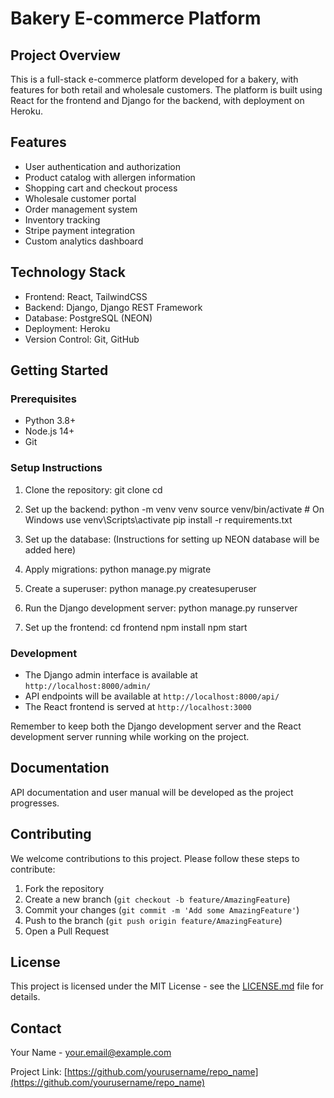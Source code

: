 # Bakery E-commerce Platform

## Project Overview
This is a full-stack e-commerce platform developed for a bakery, with features for both retail and wholesale customers. The platform is built using React for the frontend and Django for the backend, with deployment on Heroku.

## Features
- User authentication and authorization
- Product catalog with allergen information
- Shopping cart and checkout process
- Wholesale customer portal
- Order management system
- Inventory tracking
- Stripe payment integration
- Custom analytics dashboard

## Technology Stack
- Frontend: React, TailwindCSS
- Backend: Django, Django REST Framework
- Database: PostgreSQL (NEON)
- Deployment: Heroku
- Version Control: Git, GitHub

## Getting Started

### Prerequisites
- Python 3.8+
- Node.js 14+
- Git

### Setup Instructions

1. Clone the repository:
git clone <repository-url>
cd <repository-name>

2. Set up the backend:
python -m venv venv
source venv/bin/activate # On Windows use venv\Scripts\activate
pip install -r requirements.txt


3. Set up the database:
(Instructions for setting up NEON database will be added here)

4. Apply migrations:
python manage.py migrate

5. Create a superuser:
python manage.py createsuperuser

6. Run the Django development server:
python manage.py runserver

7. Set up the frontend:
cd frontend
npm install
npm start


### Development
- The Django admin interface is available at `http://localhost:8000/admin/`
- API endpoints will be available at `http://localhost:8000/api/`
- The React frontend is served at `http://localhost:3000`

Remember to keep both the Django development server and the React development server running while working on the project.

## Documentation
API documentation and user manual will be developed as the project progresses.

## Contributing
We welcome contributions to this project. Please follow these steps to contribute:

1. Fork the repository
2. Create a new branch (`git checkout -b feature/AmazingFeature`)
3. Commit your changes (`git commit -m 'Add some AmazingFeature'`)
4. Push to the branch (`git push origin feature/AmazingFeature`)
5. Open a Pull Request

## License
This project is licensed under the MIT License - see the [LICENSE.md](LICENSE.md) file for details.

## Contact
Your Name - your.email@example.com

Project Link: [https://github.com/yourusername/repo_name](https://github.com/yourusername/repo_name)